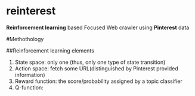 reinterest
===========

**Reinforcement learning** based Focused Web crawler using **Pinterest** data


#Methothology

##Reinforcement learning elements

1. State space: only one (thus, only one type of state transition)
2. Action space: fetch some URL(distinguished by Pinterest provided information)
3. Reward function: the score/probability assigned by a topic classifier
4. Q-function: 

